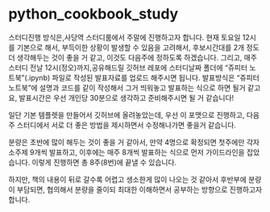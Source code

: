 # python_cookbook_study

스터디진행 방식은,사당역 스터디룸에서 주말에 진행하고자 합니다. 
현재 토요일 12시를 기본으로 해서, 부득이한 상황이 발생할 수 있음을
고려해서, 후보시간대를 2개 정도 더 생각해두는 것이 좋을 거 같고,
이것도 다음주에 정하도록 하겠습니다.
그리고, 매주 스터디 전날 12시(정오)까지,공유해드릴 깃허브 레포에 스터디날짜 폴더에 “쥬피터 노트북”(.ipynb) 파일로 작성된 발표자료를 업로드 해주시면 됩니다. 
발표방식은 “쥬피터 노트북”에 설명과 코드를 같이 작성해서
그거 띄워놓고 발표하는 식으로 하면 될거 같고요,
발표시간은 우선 개인당 30분으로 생각하고 준비해주시면 될 거 같습니다!

일단 기본 템플렛을 만들어서 깃허브에 올려놓았는데,
우선 이 포맷으로 진행하고, 다음주 스터디에서 서로 
더 좋은 방법을 제시하면서 수정해나가면 좋을거 같습니다.

분량은 초반에 많이 해두는 것이 좋을 거 같아서,
만약 4명으로 확정되면 첫주에만 각자 소주제 9개씩 발표하고,
이후에는 매주 8개씩 발표하는 식으로 먼저 가이드라인을 잡았습니다.
이렇게 진행하면 총 8주(8번)에 끝낼 수 있습니다.

하지만, 책의 내용이 뒤로 갈수록 어렵고 생소한게 많이 나오는 것 같아서
후반부에 분량이 부담되면, 협의해서 분량을 줄이되 최대한 이해하면서 
공부하는 방향으로 진행하고자 합니다. 